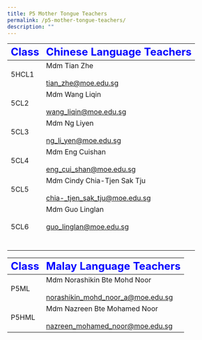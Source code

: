 ```yaml
---
title: P5 Mother Tongue Teachers
permalink: /p5-mother-tongue-teachers/
description: ""
---
```

|     <strong style="color: blue; font-size: 24px;">Class</strong>|<strong style="color: blue; font-size: 24px;">Chinese Language Teachers</strong>|
| -------------------------------- | ---------------------------------------------------- |
| 5HCL1 | Mdm Tian Zhe  <br><br><a href="mailto:tian_zhe@moe.edu.sg">tian_zhe@moe.edu.sg </a>|
| 5CL2 | Mdm Wang Liqin  <br><br><a href="mailto:wang_liqin@moe.edu.sg">wang_liqin@moe.edu.sg </a>|
| 5CL3| Mdm Ng Liyen  <br><br><a href="mailto:ng_li_yen@moe.edu.sg">ng_li_yen@moe.edu.sg</a>|
|5CL4 | Mdm Eng Cuishan  <br><br><a href="mailto:eng_cui_shan@moe.edu.sg">eng_cui_shan@moe.edu.sg</a>|
| 5CL5| Mdm Cindy Chia-Tjen Sak Tju  <br><br><a href="mailto:chia-_tjen_sak_tju@moe.edu.sg">chia-_tjen_sak_tju@moe.edu.sg</a>|
| 5CL6| Mdm Guo Linglan <br><br><a href="mailto:guo_linglan@moe.edu.sg">guo_linglan@moe.edu.sg </a><br><br><br>|


|     <strong style="color: blue; font-size: 24px;">Class</strong>|<strong style="color: blue; font-size: 24px;">Malay Language Teachers</strong>|
| -------------------------------- | ---------------------------------------------------- |
| P5ML | Mdm Norashikin Bte Mohd Noor<br><br><a href="mailto:norashikin_mohd_noor_a@moe.edu.sg">norashikin_mohd_noor_a@moe.edu.sg</a>|
| P5HML| Mdm Nazreen Bte Mohamed Noor   <br><br><a href="mailto:nazreen_mohamed_noor@moe.edu.sg">nazreen_mohamed_noor@moe.edu.sg</a>|